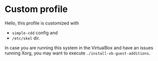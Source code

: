 # Custom profile

Hello, this profile is customized with
- `simple-cdd` config and
- `/etc/skel` dir.

In case you are running this system in the VirtualBox
and have an issues running Xorg, you may want to execute
`./install-vb-guest-additions`.
